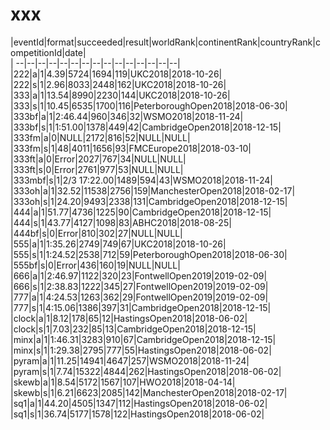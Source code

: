 # xxx


|eventId|format|succeeded|result|worldRank|continentRank|countryRank|competitionId|date|  
|	--|--|--|--|--|--|--|--|--|--|--|--|--|--|--|  
|222|a|1|4.39|5724|1694|119|UKC2018|2018-10-26|  
|222|s|1|2.96|8033|2448|162|UKC2018|2018-10-26|  
|333|a|1|13.54|8990|2230|144|UKC2018|2018-10-26|  
|333|s|1|10.45|6535|1700|116|PeterboroughOpen2018|2018-06-30|  
|333bf|a|1|2:46.44|960|346|32|WSMO2018|2018-11-24|  
|333bf|s|1|1:51.00|1378|449|42|CambridgeOpen2018|2018-12-15|  
|333fm|a|0|NULL|2172|816|52|NULL|NULL|  
|333fm|s|1|48|4011|1656|93|FMCEurope2018|2018-03-10|  
|333ft|a|0|Error|2027|767|34|NULL|NULL|  
|333ft|s|0|Error|2761|977|53|NULL|NULL|  
|333mbf|s|1|2/3 17:22.00|1489|594|43|WSMO2018|2018-11-24|  
|333oh|a|1|32.52|11538|2756|159|ManchesterOpen2018|2018-02-17|  
|333oh|s|1|24.20|9493|2338|131|CambridgeOpen2018|2018-12-15|  
|444|a|1|51.77|4736|1225|90|CambridgeOpen2018|2018-12-15|  
|444|s|1|43.77|4127|1098|83|ABHC2018|2018-08-25|  
|444bf|s|0|Error|810|302|27|NULL|NULL|  
|555|a|1|1:35.26|2749|749|67|UKC2018|2018-10-26|  
|555|s|1|1:24.52|2538|712|59|PeterboroughOpen2018|2018-06-30|  
|555bf|s|0|Error|436|160|19|NULL|NULL|  
|666|a|1|2:46.97|1122|320|23|FontwellOpen2019|2019-02-09|  
|666|s|1|2:38.83|1222|345|27|FontwellOpen2019|2019-02-09|  
|777|a|1|4:24.53|1263|362|29|FontwellOpen2019|2019-02-09|  
|777|s|1|4:15.06|1386|397|31|CambridgeOpen2018|2018-12-15|  
|clock|a|1|8.12|178|65|12|HastingsOpen2018|2018-06-02|  
|clock|s|1|7.03|232|85|13|CambridgeOpen2018|2018-12-15|  
|minx|a|1|1:46.31|3283|910|67|CambridgeOpen2018|2018-12-15|  
|minx|s|1|1:29.38|2795|777|55|HastingsOpen2018|2018-06-02|  
|pyram|a|1|11.25|14941|4647|257|WSMO2018|2018-11-24|  
|pyram|s|1|7.74|15322|4844|262|HastingsOpen2018|2018-06-02|  
|skewb|a|1|8.54|5172|1567|107|HWO2018|2018-04-14|  
|skewb|s|1|6.21|6623|2085|142|ManchesterOpen2018|2018-02-17|  
|sq1|a|1|44.20|4505|1347|112|HastingsOpen2018|2018-06-02|  
|sq1|s|1|36.74|5177|1578|122|HastingsOpen2018|2018-06-02|  
